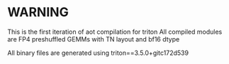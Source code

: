 # WARNING

This is the first iteration of aot compilation for triton
All compiled modules are FP4 preshuffled GEMMs with TN layout and bf16 dtype

All binary files are generated using triton==3.5.0+gitc172d539